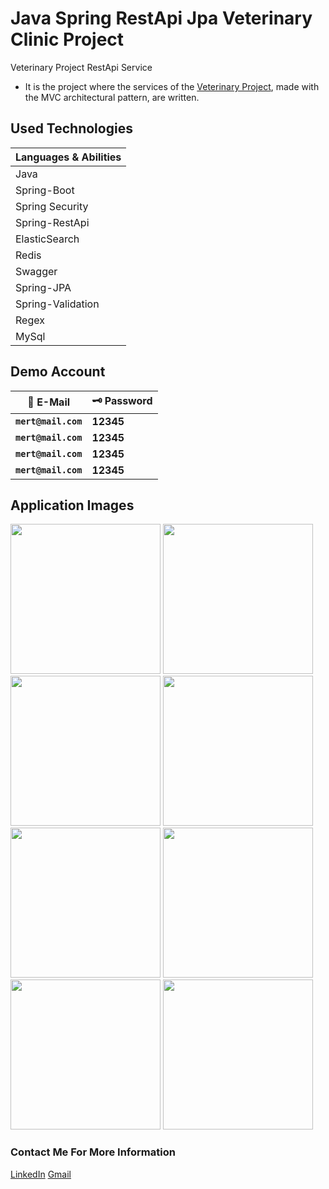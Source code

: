 # Java Spring RestApi Jpa Veterinary Clinic Project
Veterinary Project RestApi Service

* It is the project where the services of the <a href="https://github.com/mertdumanlicse/Java-Spring-Mvc-Jpa-Veterinary-Clinic-Project" target="_blank">Veterinary Project</a>, made with the MVC architectural pattern, are written.

## Used Technologies
| Languages & Abilities |
|-----------------------|
|        Java           |
|     Spring-Boot       |
|   Spring Security     |
|    Spring-RestApi     |
|     ElasticSearch     |
|         Redis         |
|        Swagger        |
|      Spring-JPA       |
|   Spring-Validation   |
|        Regex          |
|         MySql         |

## Demo Account
| :closed_lock_with_key: E-Mail | :old_key: Password |
|----------|----------|
| **``mert@mail.com``**| **12345**|
| **``mert@mail.com``**| **12345**|
| **``mert@mail.com``**| **12345**|
| **``mert@mail.com``**| **12345**|


## Application Images
<p>
  
<a href="https://github.com/mertdumanlicse/Java-Spring-RestApi-Jpa-Veterinary-Clinic-Project/blob/main/images/1.jpg" target="_blank">
<img src="https://github.com/mertdumanlicse/Java-Spring-RestApi-Jpa-Veterinary-Clinic-Project/blob/main/images/1.jpg" width="240" style="max-width:100%;"></a>
  
<a href="https://github.com/mertdumanlicse/Java-Spring-RestApi-Jpa-Veterinary-Clinic-Project/blob/main/images/2.jpg" target="_blank">
<img src="https://github.com/mertdumanlicse/Java-Spring-RestApi-Jpa-Veterinary-Clinic-Project/blob/main/images/2.jpg" width="240" style="max-width:100%;"></a>
  
<a href="https://github.com/mertdumanlicse/Java-Spring-RestApi-Jpa-Veterinary-Clinic-Project/blob/main/images/3.jpg" target="_blank">
<img src="https://github.com/mertdumanlicse/Java-Spring-RestApi-Jpa-Veterinary-Clinic-Project/blob/main/images/3.jpg" width="240" style="max-width:100%;"></a>
  
<a href="https://github.com/mertdumanlicse/Java-Spring-RestApi-Jpa-Veterinary-Clinic-Project/blob/main/images/4.jpg" target="_blank">
<img src="https://github.com/mertdumanlicse/Java-Spring-RestApi-Jpa-Veterinary-Clinic-Project/blob/main/images/4.jpg" width="240" style="max-width:100%;"></a>
  
<a href="https://github.com/mertdumanlicse/Java-Spring-RestApi-Jpa-Veterinary-Clinic-Project/blob/main/images/5.jpg" target="_blank">
<img src="https://github.com/mertdumanlicse/Java-Spring-RestApi-Jpa-Veterinary-Clinic-Project/blob/main/images/5.jpg" width="240" style="max-width:100%;"></a>
  
<a href="https://github.com/mertdumanlicse/Java-Spring-RestApi-Jpa-Veterinary-Clinic-Project/blob/main/images/6.jpg" target="_blank">
<img src="https://github.com/mertdumanlicse/Java-Spring-RestApi-Jpa-Veterinary-Clinic-Project/blob/main/images/6.jpg" width="240" style="max-width:100%;"></a>
  
<a href="https://github.com/mertdumanlicse/Java-Spring-RestApi-Jpa-Veterinary-Clinic-Project/blob/main/images/7.jpg" target="_blank">
<img src="https://github.com/mertdumanlicse/Java-Spring-RestApi-Jpa-Veterinary-Clinic-Project/blob/main/images/7.jpg" width="240" style="max-width:100%;"></a>

<a href="https://github.com/mertdumanlicse/Java-Spring-RestApi-Jpa-Veterinary-Clinic-Project/blob/main/images/8.jpg" target="_blank">
<img src="https://github.com/mertdumanlicse/Java-Spring-RestApi-Jpa-Veterinary-Clinic-Project/blob/main/images/8.jpg" width="240" style="max-width:100%;"></a>
  
</p>

### Contact Me For More Information  

<a href="https://www.linkedin.com/in/mertdumanli" target="_blank">LinkedIn</a>
<a href="mailto:mertdumanli.cse@gmail.com" target="_blank">Gmail</a>
